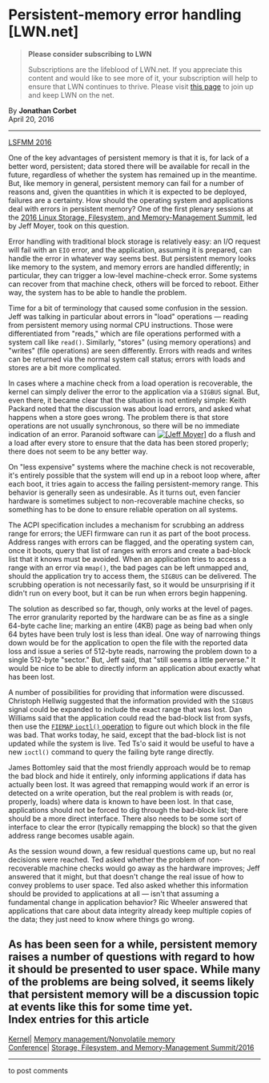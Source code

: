 # Persistent-memory error handling [LWN.net]

> **Please consider subscribing to LWN**
> 
> Subscriptions are the lifeblood of LWN.net. If you appreciate this content and would like to see more of it, your subscription will help to ensure that LWN continues to thrive. Please visit [this page](/Promo/nst-nag1/subscribe) to join up and keep LWN on the net. 

By **Jonathan Corbet**  
April 20, 2016 

* * *

[LSFMM 2016](/Articles/lsfmm2016/)

One of the key advantages of persistent memory is that it is, for lack of a better word, persistent; data stored there will be available for recall in the future, regardless of whether the system has remained up in the meantime. But, like memory in general, persistent memory can fail for a number of reasons and, given the quantities in which it is expected to be deployed, failures are a certainty. How should the operating system and applications deal with errors in persistent memory? One of the first plenary sessions at the [2016 Linux Storage, Filesystem, and Memory-Management Summit](http://events.linuxfoundation.org/events/linux-storage-filesystem-and-mm-summit/), led by Jeff Moyer, took on this question. 

Error handling with traditional block storage is relatively easy: an I/O request will fail with an `EIO` error, and the application, assuming it is prepared, can handle the error in whatever way seems best. But persistent memory looks like memory to the system, and memory errors are handled differently; in particular, they can trigger a low-level machine-check error. Some systems can recover from that machine check, others will be forced to reboot. Either way, the system has to be able to handle the problem. 

Time for a bit of terminology that caused some confusion in the session. Jeff was talking in particular about errors in "load" operations — reading from persistent memory using normal CPU instructions. Those were differentiated from "reads," which are file operations performed with a system call like `read()`. Similarly, "stores" (using memory operations) and "writes" (file operations) are seen differently. Errors with reads and writes can be returned via the normal system call status; errors with loads and stores are a bit more complicated. 

In cases where a machine check from a load operation is recoverable, the kernel can simply deliver the error to the application via a `SIGBUS` signal. But, even there, it became clear that the situation is not entirely simple: Keith Packard noted that the discussion was about load errors, and asked what happens when a store goes wrong. The problem there is that store operations are not usually synchronous, so there will be no immediate indication of an error. Paranoid software can [![\[Jeff Moyer\]](https://static.lwn.net/images/conf/2016/lsfmm/JeffMoyer-sm.jpg)](/Articles/684296/) do a flush and a load after every store to ensure that the data has been stored properly; there does not seem to be any better way. 

On "less expensive" systems where the machine check is not recoverable, it's entirely possible that the system will end up in a reboot loop where, after each boot, it tries again to access the failing persistent-memory range. This behavior is generally seen as undesirable. As it turns out, even fancier hardware is sometimes subject to non-recoverable machine checks, so something has to be done to ensure reliable operation on all systems. 

The ACPI specification includes a mechanism for scrubbing an address range for errors; the UEFI firmware can run it as part of the boot process. Address ranges with errors can be flagged, and the operating system can, once it boots, query that list of ranges with errors and create a bad-block list that it knows must be avoided. When an application tries to access a range with an error via `mmap()`, the bad pages can be left unmapped and, should the application try to access them, the `SIGBUS` can be delivered. The scrubbing operation is not necessarily fast, so it would be unsurprising if it didn't run on every boot, but it can be run when errors begin happening. 

The solution as described so far, though, only works at the level of pages. The error granularity reported by the hardware can be as fine as a single 64-byte cache line; marking an entire (4KB) page as being bad when only 64 bytes have been truly lost is less than ideal. One way of narrowing things down would be for the application to open the file with the reported data loss and issue a series of 512-byte reads, narrowing the problem down to a single 512-byte "sector." But, Jeff said, that "still seems a little perverse." It would be nice to be able to directly inform an application about exactly what has been lost. 

A number of possibilities for providing that information were discussed. Christoph Hellwig suggested that the information provided with the `SIGBUS` signal could be expanded to include the exact range that was lost. Dan Williams said that the application could read the bad-block list from sysfs, then use the [`FIEMAP` `ioctl()` operation](/Articles/440255/) to figure out which block in the file was bad. That works today, he said, except that the bad-block list is not updated while the system is live. Ted Ts'o said it would be useful to have a new `ioctl()` command to query the failing byte range directly. 

James Bottomley said that the most friendly approach would be to remap the bad block and hide it entirely, only informing applications if data has actually been lost. It was agreed that remapping would work if an error is detected on a write operation, but the real problem is with reads (or, properly, loads) where data is known to have been lost. In that case, applications should not be forced to dig through the bad-block list; there should be a more direct interface. There also needs to be some sort of interface to clear the error (typically remapping the block) so that the given address range becomes usable again. 

As the session wound down, a few residual questions came up, but no real decisions were reached. Ted asked whether the problem of non-recoverable machine checks would go away as the hardware improves; Jeff answered that it might, but that doesn't change the real issue of how to convey problems to user space. Ted also asked whether this information should be provided to applications at all — isn't that assuming a fundamental change in application behavior? Ric Wheeler answered that applications that care about data integrity already keep multiple copies of the data; they just need to know where things go wrong. 

As has been seen for a while, persistent memory raises a number of questions with regard to how it should be presented to user space. While many of the problems are being solved, it seems likely that persistent memory will be a discussion topic at events like this for some time yet.  
Index entries for this article  
---  
[Kernel](/Kernel/Index)| [Memory management/Nonvolatile memory](/Kernel/Index#Memory_management-Nonvolatile_memory)  
[Conference](/Archives/ConferenceIndex/)| [Storage, Filesystem, and Memory-Management Summit/2016](/Archives/ConferenceIndex/#Storage_Filesystem_and_Memory-Management_Summit-2016)  
  


* * *

to post comments 
